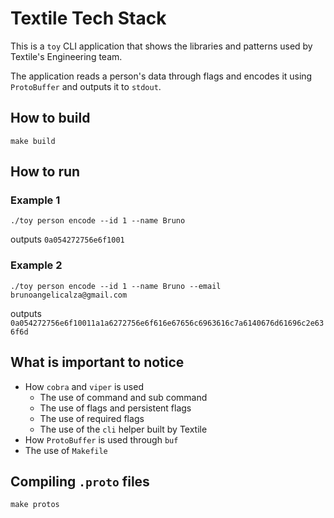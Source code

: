# Textile Tech Stack

This is a `toy` CLI application that shows the libraries and patterns used by Textile's Engineering team.

The application reads a person's data through flags and encodes it using `ProtoBuffer` and outputs it to `stdout`.

## How to build

`make build`

## How to run

### Example 1

`./toy person encode --id 1 --name Bruno`

outputs `0a054272756e6f1001`

### Example 2

`./toy person encode --id 1 --name Bruno --email brunoangelicalza@gmail.com`

outputs `0a054272756e6f10011a1a6272756e6f616e67656c6963616c7a6140676d61696c2e636f6d`

## What is important to notice

- How `cobra` and `viper` is used
  - The use of command and sub command
  - The use of flags and persistent flags
  - The use of required flags
  - The use of the `cli` helper built by Textile
- How `ProtoBuffer` is used through `buf`
- The use of `Makefile`

## Compiling `.proto` files

`make protos`
